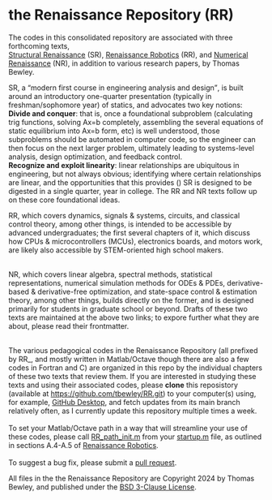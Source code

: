 # the Renaissance Repository (RR)
The codes in this consolidated repository are associated with three forthcoming texts,<BR>
<a href="http://robotics.ucsd.edu/SR.pdf">Structural Renaissance</a> (SR),
<a href="http://robotics.ucsd.edu/RR.pdf">Renaissance Robotics</a> (RR), and
<a href="http://robotics.ucsd.edu/NR.pdf">Numerical Renaissance</a> (NR),
in addition to various research papers, by Thomas Bewley.<BR>

SR, a <q cite="http://robotics.ucsd.edu/SR.pdf">modern first course in engineering analysis and design</q>,
is built around an introductory one-quarter presentation (typically in freshman/sophomore year) of statics,
and advocates two key notions:<BR>
<B>Divide and conquer</B>: that is, once a foundational subproblem (calculating trig functions, solving Ax=b completely, assembling the several equations of static equilibrium into Ax=b form, etc) is well understood,
those subproblems should be automated in computer code, so the engineer can then focus on the next larger problem,
ultimately leading to systems-level analysis, design optimization, and feedback control.<BR>
<B>Recognize and exploit linearity</B>: linear relationships are ubiquitous in engineering, but not always obvious;
identifying where certain relationships are linear, and the opportunities that this provides ()
SR is designed to be digested in a single quarter,  year in college.
The RR and NR texts follow up on these core foundational ideas.

RR, which covers dynamics, signals & systems, circuits, and classical control theory, among other things,
is intended to be accessible by advanced undergraduates; the first several chapters of it, which discuss how CPUs & microcontrollers (MCUs), electronics boards, and motors work, are likely also accessible by STEM-oriented high school makers.<BR><BR>

NR, which covers linear algebra, spectral methods, statistical representations, numerical simulation methods for ODEs & PDEs, derivative-based & derivative-free optimization, and state-space control & estimation theory, among other things, builds directly on the former, and is designed primarily for students in graduate school or beyond. Drafts of these two texts are maintained at the above two links; to expore further what they are about, please read their frontmatter.<BR><BR>

The various pedagogical codes in the Renaissance Repository (all prefixed by RR_, and mostly written in Matlab/Octave though there are also a few codes in Fortran and C)
are organized in this repo by the individual chapters of these two texts that review them.
If you are interested in studying these texts and using their associated codes,
please <B>clone</B> this reposistory (available at <a href="https://github.com/tbewley/RR.git">https://github.com/tbewley/RR.git</a>) to your computer(s) using, for example, <a href="https://desktop.github.com/">GitHub Desktop</a>, and fetch updates from its main branch
relatively often, as I currently update this repository multiple times a week.<BR><BR>
To set your Matlab/Octave path in a way that will streamline your use of these codes,
please call <a href="https://github.com/tbewley/RR/blob/main/RR_path_init.m">RR_path_init.m</a> from your <a href="https://www.mathworks.com/help/matlab/ref/startup.html">startup.m<a> file,
as outlined in sections A.4-A.5 of
<a href="http://robotics.ucsd.edu/RR.pdf">Renaissance Robotics</a>.<BR><BR>
To suggest a bug fix, please submit a <a href="https://docs.github.com/en/github/collaborating-with-issues-and-pull-requests/about-pull-requests">pull request</a>.
  
All files in the the Renaissance Repository are Copyright 2024 by Thomas Bewley, and published under the <a href="https://github.com/tbewley/RR/blob/main/LICENSE">BSD 3-Clause License</a>.<BR>
